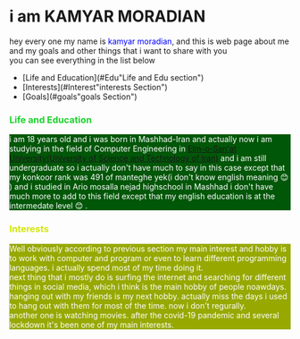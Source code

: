 # i am KAMYAR MORADIAN

<p>hey every one my name is<span style="color : blue"> kamyar moradian</span>, and this is web page about me and my goals and other things that i want to share with you<br>
   you can see everything in the list below</p>
   
+ [Life and Education](#Edu"Life and Edu section")
+ [Interests](#Interest"interests Section")
+ [Goals](#goals"goals Section")

### <span style = "color : #1BD22B">Life and Education</span>
<p style = "background-color : #005708; color : white" id = "Edu">
    i am 18 years old and i was born in Mashhad-Iran and actually now i am studying in the field of Computer Engineering in <a href = "http://www.iust.ac.ir/en" title = "URL of My Uni WebSite">Elm-o-San'at University(University of Science and Technology of Iran)</a> and i am still undergraduate so i actually don't have much to say in this case except that my konkoor rank was 491 of manteghe yek(i don't know english meaning &#128522 ) and i studied in Ario mosalla nejad highschool in Mashhad
    i don't have much more to add to this field except that my english education is at the intermedate level &#128522 .</p>

### <span style = " color : #D2E704">Interests</span>

<p style = "background-color : #97A900; color : white" id = "Interest">
    Well obviously according to previous section my main interest and hobby is to work with computer and program or even to learn different programming languages. i actually spend most of my time doing it.<br>
    next thing that i mostly do is surfing the internet and searching for different things in social media, which i think is the main hobby of people noawdays.<br>
    hanging out with my friends is my next hobby. actually miss the days i used to hang out with them for most of the time. now i don't regurally.<br>
    another one is watching movies. after the covid-19 pandemic and several lockdown it's been one of my main interests.
</p>

